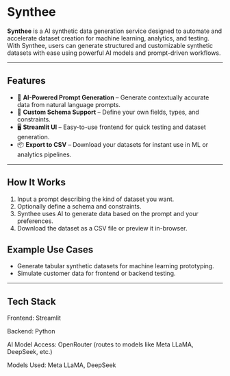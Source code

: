 # Synthee

**Synthee** is a AI synthetic data generation service designed to automate and accelerate dataset creation for machine learning, analytics, and testing. With Synthee, users can generate structured and customizable synthetic datasets with ease using powerful AI models and prompt-driven workflows.

---

## Features

- 🧠 **AI-Powered Prompt Generation** – Generate contextually accurate data from natural language prompts.
- 🔧 **Custom Schema Support** – Define your own fields, types, and constraints.
- 🖥️ **Streamlit UI** – Easy-to-use frontend for quick testing and dataset generation.
- 📦 **Export to CSV** – Download your datasets for instant use in ML or analytics pipelines.

---

## How It Works

1. Input a prompt describing the kind of dataset you want.
2. Optionally define a schema and constraints.
3. Synthee uses AI to generate data based on the prompt and your preferences.
4. Download the dataset as a CSV file or preview it in-browser.

## Example Use Cases

- Generate tabular synthetic datasets for machine learning prototyping.
- Simulate customer data for frontend or backend testing.
---

## Tech Stack

Frontend: Streamlit

Backend: Python

AI Model Access: OpenRouter (routes to models like Meta LLaMA, DeepSeek, etc.)

Models Used: Meta LLaMA, DeepSeek